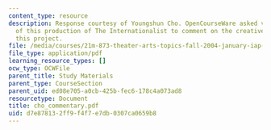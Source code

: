 ```yaml
---
content_type: resource
description: Response courtesy of Youngshun Cho. OpenCourseWare asked various members
  of this production of The Internationalist to comment on the creative process for
  this project.
file: /media/courses/21m-873-theater-arts-topics-fall-2004-january-iap-2005/d7e878132ff9f4f7e7db0307ca0659b8_cho_commentary.pdf
file_type: application/pdf
learning_resource_types: []
ocw_type: OCWFile
parent_title: Study Materials
parent_type: CourseSection
parent_uid: ed08e705-a0cb-425b-fec6-178c4a073ad8
resourcetype: Document
title: cho_commentary.pdf
uid: d7e87813-2ff9-f4f7-e7db-0307ca0659b8
---
```

